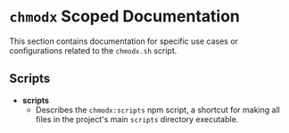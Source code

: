 # `chmodx` Scoped Documentation

This section contains documentation for specific use cases or configurations related to the `chmodx.sh` script.

## Scripts

- **scripts**
  - Describes the `chmodx:scripts` npm script, a shortcut for making all files in the project's main `scripts` directory executable.
